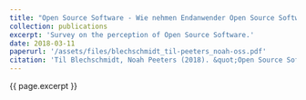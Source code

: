 ```yaml
---
title: "Open Source Software - Wie nehmen Endanwender Open Source Software wahr?"
collection: publications
excerpt: 'Survey on the perception of Open Source Software.'
date: 2018-03-11
paperurl: '/assets/files/blechschmidt_til-peeters_noah-oss.pdf'
citation: 'Til Blechschmidt, Noah Peeters (2018). &quot;Open Source Software - Wie nehmen Endanwender Open Source Software wahr?&quot;'
---
```


{{ page.excerpt }}
